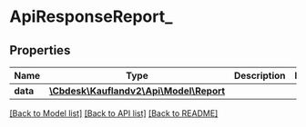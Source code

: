# ApiResponseReport_

## Properties
Name | Type | Description | Notes
------------ | ------------- | ------------- | -------------
**data** | [**\Cbdesk\Kauflandv2\Api\Model\Report**](Report.md) |  | 

[[Back to Model list]](../../README.md#documentation-for-models) [[Back to API list]](../../README.md#documentation-for-api-endpoints) [[Back to README]](../../README.md)

